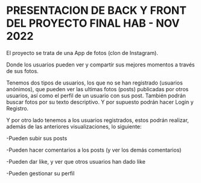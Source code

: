 # PRESENTACION DE BACK Y FRONT DEL PROYECTO FINAL HAB - NOV 2022

El proyecto se trata de una App de fotos (clon de Instagram). 

Donde los usuarios pueden ver y compartir sus mejores momentos a través de sus fotos. 

Tenemos dos tipos de usuarios, los que no se han registrado (usuarios anónimos), que pueden ver las ultimas fotos (posts) publicadas por otros usuarios, así como el perfil de un usuario con sus post. También podrán buscar fotos por su texto descriptivo. Y por supuesto podrán hacer Login y Registro. 

Y por otro lado tenemos a los usuarios registrados, estos podrán realizar, además de las anteriores visualizaciones, lo siguiente: 

-Pueden subir sus posts

-Pueden hacer comentarios a los posts (y ver los demás comentarios)

-Pueden dar like, y ver que otros usuarios han dado like

-Pueden gestionar su perfil

